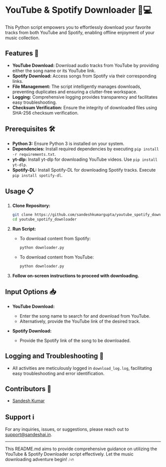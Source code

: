 
# YouTube & Spotify Downloader 🎵💻

This Python script empowers you to effortlessly download your favorite tracks from both YouTube and Spotify, enabling offline enjoyment of your music collection.

## Features 🚀

- **YouTube Download:** Download audio tracks from YouTube by providing either the song name or its YouTube link.
- **Spotify Download:** Access songs from Spotify via their corresponding links.
- **File Management:** The script intelligently manages downloads, preventing duplicates and ensuring a clutter-free workspace.
- **Logging:** Comprehensive logging provides transparency and facilitates easy troubleshooting.
- **Checksum Verification:** Ensure the integrity of downloaded files using SHA-256 checksum verification.

## Prerequisites 🛠️

- **Python 3:** Ensure Python 3 is installed on your system.
- **Dependencies:** Install required dependencies by executing `pip install -r requirements.txt`.
- **yt-dlp:** Install yt-dlp for downloading YouTube videos. Use `pip install yt-dlp`.
- **Spotify-DL:** Install Spotify-DL for downloading Spotify tracks. Execute `pip install spotify-dl`.

## Usage 📋

1. **Clone Repository:**
   ```bash
   git clone https://github.com/sandeshkumargupta/youtube_spotify_downloader.git
   cd youtube_spotify_downloader
   ```

2. **Run Script:**
   - To download content from Spotify:
     ```bash
     python downloader.py
     ```

   - To download content from YouTube:
     ```bash
     python downloader.py
     ```

3. **Follow on-screen instructions to proceed with downloading.**

## Input Options 📥

- **YouTube Download:**
  - Enter the song name to search for and download from YouTube.
  - Alternatively, provide the YouTube link of the desired track.

- **Spotify Download:**
  - Provide the Spotify link of the song to be downloaded.

## Logging and Troubleshooting 📝

- All activities are meticulously logged in `download_log.log`, facilitating easy troubleshooting and error identification.

## Contributors 🤝

- [Sandesh Kumar](https://github.com/sandeshkumargupta)

## Support ℹ️

For any inquiries, issues, or suggestions, please reach out to support@sandeshai.in.

---

This README.md aims to provide comprehensive guidance on utilizing the YouTube & Spotify Downloader script effectively. Let the music downloading adventure begin! 🎶🔥
